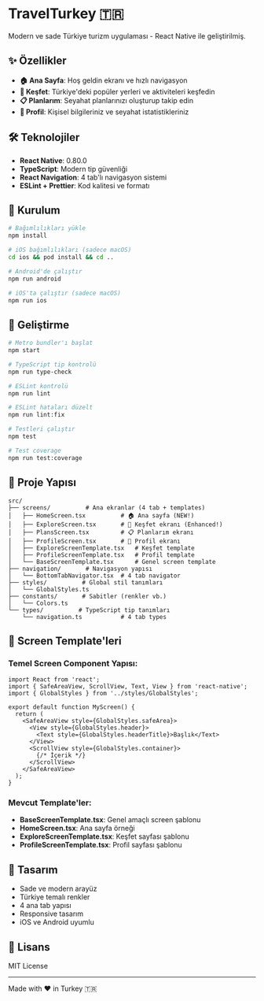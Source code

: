 # TravelTurkey 🇹🇷

Modern ve sade Türkiye turizm uygulaması - React Native ile geliştirilmiş.

## ✨ Özellikler

- **🏠 Ana Sayfa**: Hoş geldin ekranı ve hızlı navigasyon
- **🧭 Keşfet**: Türkiye'deki popüler yerleri ve aktiviteleri keşfedin
- **📋 Planlarım**: Seyahat planlarınızı oluşturup takip edin
- **👤 Profil**: Kişisel bilgileriniz ve seyahat istatistikleriniz

## 🛠️ Teknolojiler

- **React Native**: 0.80.0
- **TypeScript**: Modern tip güvenliği
- **React Navigation**: 4 tab'lı navigasyon sistemi
- **ESLint + Prettier**: Kod kalitesi ve formatı

## 🚀 Kurulum

```bash
# Bağımlılıkları yükle
npm install

# iOS bağımlılıkları (sadece macOS)
cd ios && pod install && cd ..

# Android'de çalıştır
npm run android

# iOS'ta çalıştır (sadece macOS)
npm run ios
```

## 📱 Geliştirme

```bash
# Metro bundler'ı başlat
npm start

# TypeScript tip kontrolü
npm run type-check

# ESLint kontrolü
npm run lint

# ESLint hataları düzelt
npm run lint:fix

# Testleri çalıştır
npm test

# Test coverage
npm run test:coverage
```

## 📁 Proje Yapısı

```
src/
├── screens/          # Ana ekranlar (4 tab + templates)
│   ├── HomeScreen.tsx          # 🏠 Ana sayfa (NEW!)
│   ├── ExploreScreen.tsx       # 🧭 Keşfet ekranı (Enhanced!)
│   ├── PlansScreen.tsx         # 📋 Planlarım ekranı  
│   ├── ProfileScreen.tsx       # 👤 Profil ekranı
│   ├── ExploreScreenTemplate.tsx   # Keşfet template
│   ├── ProfileScreenTemplate.tsx   # Profil template
│   └── BaseScreenTemplate.tsx      # Genel screen template
├── navigation/       # Navigasyon yapısı
│   └── BottomTabNavigator.tsx  # 4 tab navigator
├── styles/          # Global stil tanımları
│   └── GlobalStyles.ts
├── constants/       # Sabitler (renkler vb.)
│   └── Colors.ts
└── types/          # TypeScript tip tanımları
    └── navigation.ts           # 4 tab types
```

## 📱 Screen Template'leri

### Temel Screen Component Yapısı:
```tsx
import React from 'react';
import { SafeAreaView, ScrollView, Text, View } from 'react-native';
import { GlobalStyles } from '../styles/GlobalStyles';

export default function MyScreen() {
  return (
    <SafeAreaView style={GlobalStyles.safeArea}>
      <View style={GlobalStyles.header}>
        <Text style={GlobalStyles.headerTitle}>Başlık</Text>
      </View>
      <ScrollView style={GlobalStyles.container}>
        {/* İçerik */}
      </ScrollView>
    </SafeAreaView>
  );
}
```

### Mevcut Template'ler:
- **BaseScreenTemplate.tsx**: Genel amaçlı screen şablonu
- **HomeScreen.tsx**: Ana sayfa örneği
- **ExploreScreenTemplate.tsx**: Keşfet sayfası şablonu  
- **ProfileScreenTemplate.tsx**: Profil sayfası şablonu

## 🎨 Tasarım

- Sade ve modern arayüz
- Türkiye temalı renkler
- 4 ana tab yapısı
- Responsive tasarım
- iOS ve Android uyumlu

## 📝 Lisans

MIT License

---

Made with ❤️ in Turkey 🇹🇷
